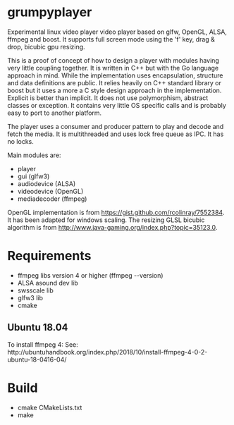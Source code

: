 # grumpyplayer

Experimental linux video player video player based on glfw, OpenGL, ALSA, ffmpeg and boost. It supports full screen mode using the 'f' key, drag & drop, bicubic gpu resizing.

This is a proof of concept of how to design a player with modules having very little coupling together. It is written in C++ but with the Go language approach in mind. While the implementation uses encapsulation, structure and data definitions are public. It relies heavily on C++ standard library or boost but it uses a more a C style design approach in the implementation. Explicit is better than implicit. It does not use polymorphism, abstract classes or exception. It contains very little OS specific calls and is probably easy to port to another platform. 

The player uses a consumer and producer pattern to play and decode and fetch the media. It is multithreaded and uses lock free queue as IPC. It has no locks.

Main modules are:
* player
* gui (glfw3)
* audiodevice (ALSA)
* videodevice (OpenGL)
* mediadecoder (ffmpeg)

OpenGL implementation is from https://gist.github.com/rcolinray/7552384. It has been adapted for windows scaling. The resizing GLSL bicubic algorithm is from http://www.java-gaming.org/index.php?topic=35123.0.

<h1>Requirements</h1>

 * ffmpeg libs version 4 or higher (ffmpeg --version)
 * ALSA asound dev lib
 * swsscale lib
 * glfw3 lib
 * cmake
 
 <h2>Ubuntu 18.04</h2>
 To install ffmpeg 4:
 See: http://ubuntuhandbook.org/index.php/2018/10/install-ffmpeg-4-0-2-ubuntu-18-0416-04/

<h1>Build</h1>

  * cmake CMakeLists.txt
  * make
